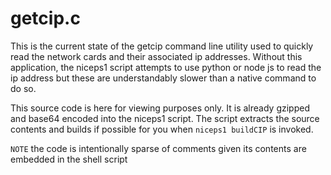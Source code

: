 # getcip.c
This is the current state of the getcip command line utility used to quickly read the network cards and their associated ip addresses. Without this application, the niceps1 script attempts to use python or node js to read the ip address but these are understandably slower than a native command to do so.

This source code is here for viewing purposes only. It is already gzipped and base64 encoded into the niceps1 script. The script extracts the source contents and builds if possible for you when `niceps1 buildCIP` is invoked. 

`NOTE` the code is intentionally sparse of comments given its contents are embedded in the shell script
